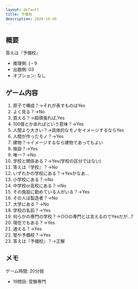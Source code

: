 ```yaml
---
layout: default
title: 予備校
description: 2020-10-26
---
```


## 概要

答えは『予備校』

- 推理側: (・9
- 出題側: 03
- オプション: なし

## ゲーム内容

1. 原子で構成？→それが表すものはYes
2. よく見る？→No
3. 買える？→超頑張れば,Yes
4. 100億とかあればという意味？→Yes
5. 人間より大きい？→具体的なモノをイメージするならYes
6. 人間が作ったモノ？→Yes
7. 建物？→イメージするなら建物であってもよい
8. 施設？→Yes
9. 唯一？→No
10. 学校と関係ある？→Yes(学校の区分ではない)
11. 答えは『学校』？→No
12. いずれかの学校にある？→Yesかなあ…
13. 小学校にある？→No
14. 中学校or高校にある？→No
15. その施設に勤めている人がいる？→Yes
16. その人は製造者？→No
17. 大学にある？→No
18. 学校の名前？→Yes
19. 何らかの専門の学校？→○○の専門とは言えるのでYesだが…?
20. 現在でもある？→Yes
21. 通える？→Yes
22. 塾や予備校？→Yes
23. 答えは『予備校』？→正解

## メモ

ゲーム時間: 20分弱  

- 19問目: 受験専門
